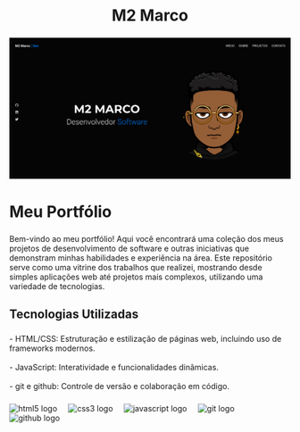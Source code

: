 <h1 align="center">M2 Marco</h1>

###

<div align="center">
  <img src=".github/main.png"  />
</div>

###

<h1 align="left">Meu Portfólio</h1>

###

<p align="left">Bem-vindo ao meu portfólio! Aqui você encontrará uma coleção dos meus projetos de desenvolvimento de software e outras iniciativas que demonstram minhas habilidades e experiência na área. Este repositório serve como uma vitrine dos trabalhos que realizei, mostrando desde simples aplicações web até projetos mais complexos, utilizando uma variedade de tecnologias.</p>

###

<h2 align="left">Tecnologias Utilizadas</h2>

###

<p align="left"> - HTML/CSS: Estruturação e estilização de páginas web, incluindo uso de frameworks modernos.<br><br> - JavaScript: Interatividade e funcionalidades dinâmicas.<br><br> - git e github: Controle de versão e colaboração em código.</p>

###

<div align="left">
  <img src="https://cdn.jsdelivr.net/gh/devicons/devicon/icons/html5/html5-original.svg" height="40" alt="html5 logo"  />
  <img width="12" />
  <img src="https://cdn.jsdelivr.net/gh/devicons/devicon/icons/css3/css3-original.svg" height="40" alt="css3 logo"  />
  <img width="12" />
  <img src="https://cdn.jsdelivr.net/gh/devicons/devicon/icons/javascript/javascript-original.svg" height="40" alt="javascript logo"  />
  <img width="12" />
  <img src="https://cdn.jsdelivr.net/gh/devicons/devicon/icons/git/git-original.svg" height="40" alt="git logo"  />
  <img width="12" />
  <img src="https://cdn.jsdelivr.net/gh/devicons/devicon/icons/github/github-original.svg" height="40" alt="github logo"  />
</div>

###